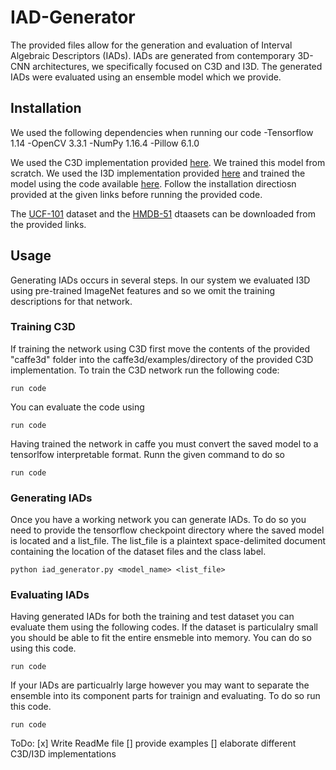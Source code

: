 # IAD-Generator
The provided files allow for the generation and evaluation of Interval Algebraic Descriptors (IADs). IADs are generated from contemporary 3D-CNN architectures, we specifically focused on C3D and I3D. The generated IADs were evaluated using an ensemble model which we provide.

## Installation
We used the following dependencies when running our code
-Tensorflow 1.14
-OpenCV 3.3.1
-NumPy 1.16.4
-Pillow 6.1.0

We used the C3D implementation provided [here](https://github.com/VisionLearningGroup/R-C3D.git). We trained this model from scratch. We used the I3D implementation provided [here](https://github.com/deepmind/kinetics-i3d.git) and trained the model using the code available [here](https://github.com/LossNAN/I3D-Tensorflow.git). Follow the installation directiosn provided at the given links before running the provided code.

The [UCF-101]() dataset and the [HMDB-51]() dtaasets can be downloaded from the provided links.

## Usage
Generating IADs occurs in several steps. In our system we evaluated I3D using pre-trained ImageNet features and so we omit the training descriptions for that network.

### Training C3D
If training the network using C3D first move the contents of the provided "caffe3d" folder into the caffe3d/examples/directory of the provided C3D implementation. To train the C3D network run the following code:
```
run code
```
You can evaluate the code using 
```
run code
```
Having trained the network in caffe you must convert the saved model to a tensorlfow interpretable format. Runn the given command to do so
```
run code
```

### Generating IADs
Once you have a working network you can generate IADs. To do so you need to provide the tensorflow checkpoint directory where the saved model is located and a list_file. The list_file is a plaintext space-delimited document containing the location of the dataset files and the class label.
```
python iad_generator.py <model_name> <list_file>
```

### Evaluating IADs
Having generated IADs for both the training and test dataset you can evaluate them using the following codes. If the dataset is particulalry small you should be able to fit the entire ensmeble into memory. You can do so using this code.
```
run code
```
If your IADs are particualrly large however you may want to separate the ensemble into its component parts for trainign and evaluating. To do so run this code.
```
run code
```


ToDo: 
[x] Write ReadMe file
[] provide examples
[] elaborate different C3D/I3D implementations
